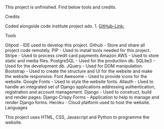 This project is unfinished. Find below tools and credits.

Credits

Coded alongside code institute project ado. 1. [GitHub-Link:](https://github.com/Code-Institute-Solutions/boutique_ado_v1)


Tools

Gitpod - IDE used to develop this project.
Github - Store and share all project code remotely.
PIP - Used to install tools needed for this project.
Stripe - Used to process credit card payments
Amazon AWS - Used to store static and media files.
PostgreSQL - Used for the production db.
SQLite3 - Used for the development db.
JQuery - Used for DOM manipulation.
Bootstrap - Used to create the structure and UI for the website and make the website responsive.
Font Awesome - Used to provide icons for the website.
Google Fonts - Used to style the website fonts.
Allauth - Used to handle an integrated set of Django applications addressing authentication, registration and account management.
Django - Used to construct, build and render pages.
Django Crispy Forms - Application to help to manage and render Django forms.
Heroku - Cloud platform used to host the website.
Languages

This project uses HTML, CSS, Javascript and Python to programme the website.
